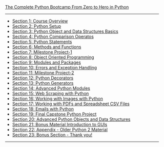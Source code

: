 [The Complete Python Bootcamp From Zero to Hero in Python](https://www.udemy.com/course/complete-python-bootcamp/)

***

* [Section 1: Course Overview]()
* [Section 2: Python Setup]()
* [Section 3: Python Object and Data Structures Basics]()
* [Section 4: Python Comparison Operatos]()
* [Section 5: Python Statements]()
* [Section 6: Methods and Functions]()
* [Section 7: Milestone Project-1]()
* [Section 8: Object Oriented Programming]()
* [Section 9: Modules and Packages]()
* [Section 10: Errors and Exception Handling]()
* [Section 11: Milestone Project-2]()
* [Section 12: Python Decorators]()
* [Section 13: Python Generators]()
* [Section 14: Advanced Python Modules]()
* [Section 15: Web Scraping with Python]()
* [Section 16: Working with Images with Python]()
* [Section 17: Working with PDFs and Spreadsheet CSV Files]()
* [Section 18: Emails with Python]()
* [Section 19: Final Capstone Python Project]()
* [Section 20: Advanced Python Objects and Data Structures]()
* [Section 21: Bonus Material Introduction to GUIs]()
* [Section 22: Appendix - Older Python 2 Material]()
* [Section 23: Bonus Section - Thank you!]()

***
